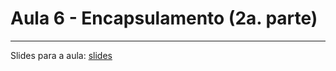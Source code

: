 # Aula 6 - Encapsulamento (2a. parte)
---

Slides para a aula: [slides]






[slides]: https://docs.google.com/presentation/d/1NlT3-k4Sdw1Yt9WbTwWN7Q8fhQCokuBOnGoT1tEQgv0/edit?usp=sharing
